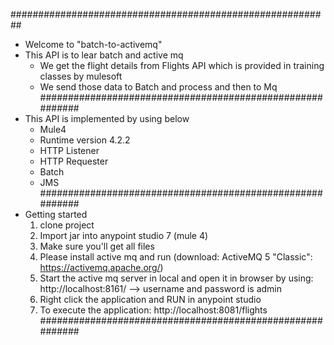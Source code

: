 ##########################################################
- Welcome to  "batch-to-activemq"
- This API is to lear batch and active mq
	- We get the flight details from Flights API which is provided in training classes by mulesoft
	- We send those data to Batch and process and then to Mq
##########################################################
- This API is implemented by using below
	* Mule4
	* Runtime version 4.2.2
	* HTTP Listener
	* HTTP Requester
	* Batch
	* JMS
##########################################################
- Getting started
	1) clone project 
	2) Import jar into anypoint studio 7 (mule 4)
	3) Make sure you'll get all files 
	4) Please install active mq and run (download: ActiveMQ 5 "Classic": https://activemq.apache.org/) 
	5) Start the active mq server in local and open it in browser by using: http://localhost:8161/ --> username and password is admin
	6) Right click the application and RUN in anypoint studio
	7) To execute the application: http://localhost:8081/flights
##########################################################



